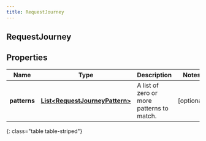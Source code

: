```yaml
---
title: RequestJourney
---
```

## RequestJourney


## Properties

| Name | Type | Description | Notes |
| ------------ | ------------- | ------------- | ------------- |
| **patterns** | <!----><!---->[**List&lt;RequestJourneyPattern&gt;**](RequestJourneyPattern.html)<!----> | A list of zero or more patterns to match. |  [optional] |
{: class="table table-striped"}



